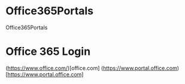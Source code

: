 # Office365Portals
Office365Portals

# Office 365 Login
(https://www.office.com/)[office.com]
(https://www.portal.office.com)[https://www.portal.office.com]